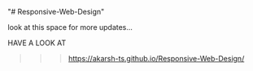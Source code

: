 "# Responsive-Web-Design" 

look at this space for more updates...

HAVE A LOOK AT
>>> https://akarsh-ts.github.io/Responsive-Web-Design/
